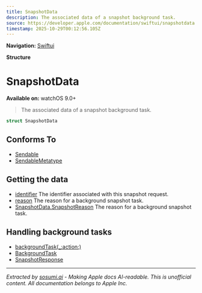 ```yaml
---
title: SnapshotData
description: The associated data of a snapshot background task.
source: https://developer.apple.com/documentation/swiftui/snapshotdata
timestamp: 2025-10-29T00:12:56.105Z
---
```


**Navigation:** [Swiftui](/documentation/swiftui)

**Structure**

# SnapshotData

**Available on:** watchOS 9.0+

> The associated data of a snapshot background task.

```swift
struct SnapshotData
```

## Conforms To

- [Sendable](/documentation/Swift/Sendable)
- [SendableMetatype](/documentation/Swift/SendableMetatype)

## Getting the data

- [identifier](/documentation/swiftui/snapshotdata/identifier) The identifier associated with this snapshot request.
- [reason](/documentation/swiftui/snapshotdata/reason) The reason for a background snapshot task.
- [SnapshotData.SnapshotReason](/documentation/swiftui/snapshotdata/snapshotreason) The reason for a background snapshot task.

## Handling background tasks

- [backgroundTask(_:action:)](/documentation/swiftui/scene/backgroundtask(_:action:))
- [BackgroundTask](/documentation/swiftui/backgroundtask)
- [SnapshotResponse](/documentation/swiftui/snapshotresponse)

---

*Extracted by [sosumi.ai](https://sosumi.ai) - Making Apple docs AI-readable.*
*This is unofficial content. All documentation belongs to Apple Inc.*
